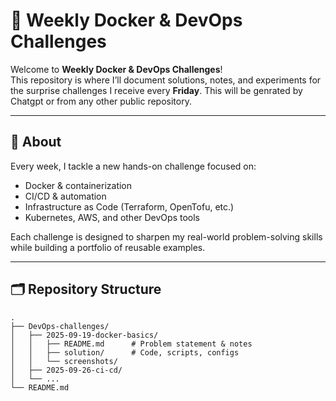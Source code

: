 # 🚀 Weekly Docker & DevOps Challenges

Welcome to **Weekly Docker & DevOps Challenges**!  
This repository is where I’ll document solutions, notes, and experiments for the surprise challenges I receive every **Friday**.
This will be genrated by Chatgpt or from any other public repository.

---

## 📌 About

Every week, I tackle a new hands-on challenge focused on:
- Docker & containerization
- CI/CD & automation
- Infrastructure as Code (Terraform, OpenTofu, etc.)
- Kubernetes, AWS, and other DevOps tools

Each challenge is designed to sharpen my real-world problem-solving skills while building a portfolio of reusable examples.

---

## 🗂 Repository Structure

```text
.
├── DevOps-challenges/
│   ├── 2025-09-19-docker-basics/
│   │   ├── README.md      # Problem statement & notes
│   │   ├── solution/      # Code, scripts, configs
│   │   └── screenshots/
│   ├── 2025-09-26-ci-cd/
│   └── ...
└── README.md
